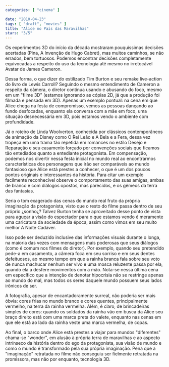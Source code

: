 ```yaml
---
categories: [ "cinema" ]

date: "2010-04-23"
tags: [ "draft", "movies" ]
title: "Alice no País das Maravilhas"
stars: "3/5"
---
```

Os experimentos 3D do início da década mostraram pouquíssimas decisões acertadas (Pina, A Invenção de Hugo Cabret), mas muitos caminhos, se não errados, bem tortuosos. Podemos encontrar decisões completamente equivocadas a respeito do uso da tecnologia até mesmo no irretocável Avatar de James Cameron.

Dessa forma, o que dizer do estilizado Tim Burton e seu remake live-action do livro de Lewis Carroll? Seguindo o mesmo entendimento de Cameron a respeito da câmera, o diretor continua usando e abusando do foco, mesmo em um "filme 3D" (estamos ignorando as cópias 2D, já que a produção foi filmada e pensada em 3D). Apenas um exemplo pontual: na cena em que Alice chega na festa de compromisso, vemos as pessoas dançando ao fundo desfocadas, enquanto ela conversa com a mãe em foco, uma situação desnecessária em 3D, pois estamos vendo o ambiente com profundidade.

Já o roteiro de Linda Woolverton, conhecida por clássicos contemporâneos de animação da Disney como O Rei Leão e A Bela e a Fera, dessa vez tropeça em uma trama tão repetida em romances no estilo Desejo e Reparação e seu casamento forçado por convenções sociais que ficamos tão entediados quanto a entediante protagonista. Em compensação, podemos nos divertir nessa festa inicial no mundo real ao encontrarmos características dos personagens que irão ser comparáveis ao mundo fantasioso que Alice está prestes a conhecer, o que é um dos poucos pontos originais e interessantes da história. Para citar um exemplo facilmente reconhecível observe o comportamento das suas amigas, ambas de branco e com diálogos opostos, mas parecidos, e os gêmeos da terra das fantasias.

Seria o tom exagerado das cenas do mundo real fruto da própria imaginação da protagonista, visto que o resto do filme passa dentro de seu próprio ¿sonho¿? Talvez Burton tenha se aproveitado desse ponto de vista para aguçar a visão do espectador para o que estamos vendo é meramente uma caricatura da sociedade da época, assim como vimos em seu muito melhor A Noite Cadáver.

Isso pode ser deduzido inclusive das informações visuais durante o longa, na maioria das vezes com mensagens mais poderosas que seus diálogos (como é comum nos filmes do diretor). Por exemplo, quando seu pretendido pede-a em casamento, a câmera foca em seu sorriso e em seus dentes defeituosos, ao mesmo tempo em que a rainha branca fala sobre seu voto de nunca machucar nenhum ser vivo e uma mosca reluzente passa por ela, quando ela a desfere movimentos com a mão. Nota-se nessa última cena em específico que a intenção de denotar hipocrisia não se restringe apenas ao mundo do mal, mas todos os seres daquele mundo possuem seus lados irônicos de ser.

A fotografia, apesar de encantadoramente surreal, não poderia ser mais óbvia: cores frias no mundo branco e cores quentes, principalmente vermelho, na terra da rainha vermelha. Além, é claro, de brincadeiras simples de cores: quando os soldados da rainha vão em busca da Alice seu braço direito está com uma marca preta do valete, enquanto nas cenas em que ele está ao lado da rainha veste uma marca vermelha, de copas.

Ao final, o barco onde Alice está prestes a viajar para mundos "diferentes" chama-se "wonder", em alusão à própria terra de maravilhas e ao aspecto intrínseco da história dentro do ego da protagonista, sua visão de mundo e como o mundo é transformado pela sua própria imaginação. Pena que a "imaginação" retratada no filme não conseguiu ser fielmente retratada na promissora, mas não por enquanto, tecnologia 3D.
